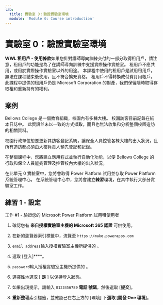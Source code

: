```yaml
---
lab:
  title: 實驗室 0：驗證實驗室環境
  module: 'Module 0: Course introduction'
---
```


# 實驗室 0：驗證實驗室環境

**WWL 租用戶 - 使用條款**如果您針對講師導向訓練交付的一部分取得租用戶，請注意，租用戶的功能是為了在講師導向訓練中支援實際操作實驗室。 租用戶不應共用，或用於實際操作實驗室以外的用途。 本課程中使用的租用戶是試用租用戶，無法在課程結束後使用，且不符合擴充資格。 租用戶不得轉換成付費訂用帳戶。 此課程中提供的租用戶仍是 Microsoft Corporation 的財產，我們保留隨時取得存取權和重新持有的權利。 

## 案例

Bellows College 是一個教育組織，校園內有多棟大樓。 校園訪客目前記錄在紙本日誌中。 此資訊並未以一致的方式擷取，而且也無法收集和分析整個校園造訪的相關資料。

校園行政單位想要更新其訪客登記系統，讓保全人員控管各棟大樓的出入狀況，且所有造訪都必須由大樓負責人預先登記和記錄。 

在整個課程中，您將建立應用程式並執行自動化功能，以便 Bellows College 的行政和保全人員能夠管理及控管校內大樓的出入狀況。

在此單元 0 實驗室中，您將會取得 Power Platform 試用並存取 Power Platform 系統管理中心。 在系統管理中心中，您將會建立**練習**環境，在其中執行大部分實驗室工作。


## 練習 1 - 設定

工作 #1 - 驗證您的 Microsoft Power Platform 試用租使用者

1.  確認您有 **來自授權實驗室主機的 Microsoft 365 認證** 可供使用。 

2.  在新的瀏覽器索引標籤中，流覽至 `https://make.powerapps.com`

3.  `email address`輸入授權實驗室主機所提供的 。 

4.  選取 [登入]****。 

5.  `password`輸入授權實驗室主機所提供的 。 

6.  選擇性地選取 [ **是** ] 以保持登入狀態。

7.  如果出現提示，請輸入 `0123456789` **電話 號碼**，然後選取 [**提交**]。

8.  **重新整理**索引標籤，並確認已在右上方的 [環境] 下**選取 [**開發 One** 環境**]。 


